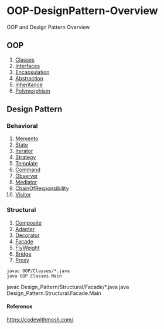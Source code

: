 # OOP-DesignPattern-Overview

OOP and Design Pattern Overview

## OOP

1. [Classes](Design_Pattern/OOP/Classes)
2. [Interfaces](Design_Pattern/OOP/Interfaces)
3. [Encapsulation](Design_Pattern/OOP/Encapsulation)
4. [Abstraction](Design_Pattern/OOP/Abstraction)
5. [Inheritance](Design_Pattern/OOP/Inheritance)
6. [Polymorphism](Design_Pattern/OOP/Polymorphism)

## Design Pattern

### Behavioral

1. [Memento](Design_Pattern/Behavioral/Memento)
2. [State](Design_Pattern/Behavioral/State)
3. [Iterator](Design_Pattern/Behavioral/Iterator)
4. [Strategy](Design_Pattern/Behavioral/Strategy)
5. [Template](Design_Pattern/Behavioral/Template)
6. [Command](Design_Pattern/Behavioral/Command)
7. [Observer](Design_Pattern/Behavioral/Observer)
8. [Mediator](Design_Pattern/Behavioral/Mediator)
9. [ChainOfResponsibility](Design_Pattern/Behavioral/ChainOfResponsibility)
10. [Visitor](Design_Pattern/Structural/Visitor)

### Structural

1. [Composite](Design_Pattern/Structural/Composite)
2. [Adapter](Design_Pattern/Structural/Adapter)
3. [Decorator](Design_Pattern/Structural/Decorator)
4. [Facade](Design_Pattern/Structural/Facade)
5. [FlyWeight](Design_Pattern/Structural/FlyWeight)
6. [Bridge](Design_Pattern/Structural/Bridge)
7. [Proxy](Design_Pattern/Structural/Proxy)

```command
javac OOP/Classes/*.java
java OOP.Classes.Main
```

javac Design_Pattern/Structural/Facade/*.java
java Design_Pattern.Structural.Facade.Main

#### Reference

<https://codewithmosh.com/>
